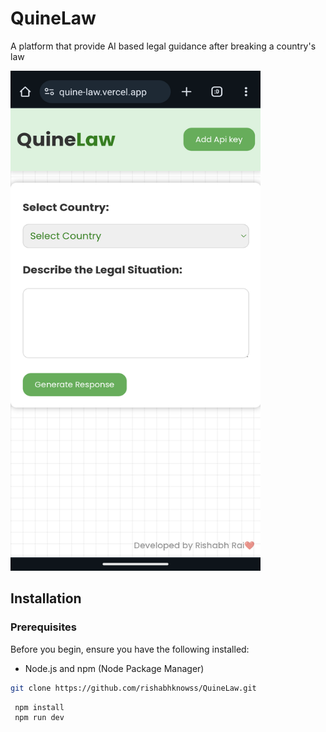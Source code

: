 # QuineLaw

A platform that provide AI based legal guidance after breaking a country's law 

<img src="src/assets/Screenshot_20240204-234300~2.png" alt="QuineLAW" width="400" height="800">

## Installation 

### Prerequisites

Before you begin, ensure you have the following installed:

- Node.js and npm (Node Package Manager)

```bash
git clone https://github.com/rishabhknowss/QuineLaw.git
```
```bash 
 npm install
 npm run dev
 ```

